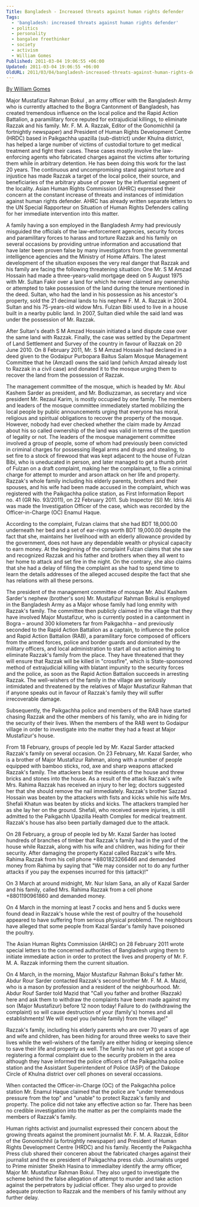 ```yaml
---
Title: Bangladesh - Increased threats against human rights defender
Tags:
  - 'bangladesh: increased threats against human rights defender'
  - politics
  - personality
  - bangalee freethinker
  - society
  - activism
  - William Gomes
Published: 2011-03-04 19:06:55 +06:00
Updated: 2011-03-04 19:06:55 +06:00
OldURL: 2011/03/04/bangladesh-increased-threats-against-human-rights-defender/
---
```


<a href="https://www.modernghana.com/news/318977/1/bangladesh-increased-threats-against-human-rights-.html">By William Gomes</a>



Major Mustafizur Rahman Bokul  , an army officer with the  Bangladesh Army who is  currently attached to the Bogra Cantonment of Bangladesh, has created tremendous influence on the local police and the Rapid Action Battalion, a paramilitary force reputed for extrajudicial killings, to eliminate Razzak and his family. Mr. F. M. A. Razzak, Editor of the Gonomichhil (a fortnightly newspaper) and President of Human Rights Development Centre (HRDC) based in Paikgachha upazilla (sub-district) under Khulna district, has helped a large number of victims of custodial torture to get medical treatment and fight their cases. 
These cases mostly involve the law-enforcing agents who fabricated charges against the victims after torturing them while in arbitrary detention. He has been doing this work for the last 20 years. 
The continuous and uncompromising stand against torture and injustice has made Razzak a target of the local police, their source, and beneficiaries of the arbitrary abuse of power by the influential segment of the locality.
Asian Human Rights Commission (AHRC) expressed their concern at the constant increase of threats and instances of intimidation against human rights defender. AHRC has already written separate letters to the UN Special Rapporteur on Situation of Human Rights Defenders calling for her immediate intervention into this matter.

A family having a son employed in the Bangladesh Army had previously misguided the officials of the law-enforcement agencies, security forces and paramilitary forces to harass and torture Razzak and his family on several occasions by providing untrue information and accusationd that have later been proven false by many investigators from the governmental intelligence agencies and the Ministry of Home Affairs.
The latest development of the situation exposes the very real danger that Razzak and his family are facing the following threatening situation: 
One Mr. S M Amzad Hossain had made a three-years-valid mortgage deed on 5 August 1975 with Mr. Sultan Fakir over a land for which he never claimed any ownership or attempted to take possession of the land during the tenure mentioned in the deed. Sultan, who had the land in his possession as his ancestor's property, sold the 21 decimal lands to his nephew F. M. A. Razzak in 2004. Sultan and his 75-years-old widow Mrs. Fulzan Bibi used to live in a house built in a nearby public land. In 2007, Sultan died while the said land was under the possession of Mr. Razzak.

After Sultan's death S M Amzad Hossain initiated a land dispute case over the same land with Razzak. Finally, the case was settled by the Department of Land Settlement and Survey of the country in favour of Razzak on 20 June 2010.
On 8 February 2011, Mr. S M Amzad Hossain had declared in a deed given to the Godaipur Purbopara Baitus Salam Mosque Management Committee that he (Amzad) owns the said land (which Amzad already lost to Razzak in a civil case) and donated it to the mosque urging them to recover the land from the possession of Razzak.



The management committee of the mosque, which is headed by Mr. Abul Kashem Sarder as president, and Mr. Bodiuzzaman, as secretary and vice president Mr. Rezaul Karim, is mostly occupied by one family. The members and leaders of the mosque committee immediately started mobilizing the local people by public announcements urging that everyone has moral, religious and spiritual obligations to recover the property of the mosque. However, nobody had ever checked whether the claim made by Amzad about his so called ownership of the land was valid in terms of the question of legality or not. The leaders of the mosque management committee involved a group of people, some of whom had previously been convicted in criminal charges for possessing illegal arms and drugs and stealing, to set fire to a stock of firewood that was kept adjacent to the house of Fulzan Bibi, who is uneducated in person, and later managed to get a thumb print of Fulzan on a draft complaint, making her the complainant, to file a criminal charge for attempt to murder and arson attack on her life and property. Razzak's whole family including his elderly parents, brothers and their spouses, and his wife had been made accused in the complaint, which was registered with the Paikgachha police station, as First Information Report no. 41 (GR No. 93/2011), on 22 February 2011. Sub Inspector (SI) Mr. Idris Ali was made the Investigation Officer of the case, which was recorded by the Officer-in-Charge (OC) Enamul Haque.

According to the complaint, Fulzan claims that she had BDT 18,000.00 underneath her bed and a set of ear-rings worth BDT 19,000.00 despite the fact that she, maintains her livelihood with an elderly allowance provided by the government, does not have any dependable wealth or physical capacity to earn money. At the beginning of the complaint Fulzan claims that she saw and recognized Razzak and his father and brothers when they all went to her home to attack and set fire in the night. On the contrary, she also claims that she had a delay of filing the complaint as she had to spend time to learn the details addresses of the alleged accused despite the fact that she has relations with all these persons.

The president of the management committee of mosque Mr. Abul Kashem Sarder's nephew (brother's son) Mr. Mustafizur Rahman Bokul is employed in the Bangladesh Army as a Major whose family had long enmity with Razzak's family. The committee then publicly claimed in the village that they have involved Major Mustafizur, who is currently posted in a cantonment in Bogra – around 300 kilometers far from Paikgachha – and previously seconded to the Rapid Action Battalion as a captain, to influence the police and Rapid Action Battalion (RAB), a paramilitary force composed of officers from the armed forces, police and border guards and dominated by the military officers, and local administration to start all out action aiming to eliminate Razzak's family from the place. They have threatened that they will ensure that Razzak will be killed in "crossfire", which is State-sponsored method of extrajudicial killing with blatant impunity to the security forces and the police, as soon as the Rapid Action Battalion succeeds in arresting Razzak. The well-wishers of the family in the village are seriously intimidated and threatened by the relatives of Major Mustafizur Rahman that if anyone speaks out in favour of Razzak's family they will suffer irrecoverable damage.

Subsequently, the Paikgachha police and members of the RAB have started chasing Razzak and the other members of his family, who are in hiding for the security of their lives. When the members of the RAB went to Godaipur village in order to investigate into the matter they had a feast at Major Mustafizur's house.

From 18 February, groups of people led by Mr. Kazal Sarder attacked Razzak's family on several occasion. On 23 February, Mr. Kazal Sarder, who is a brother of Major Mustafizur Rahman, along with a number of people equipped with bamboo sticks, rod, axe and sharp weapons attacked Razzak's family. The attackers beat the residents of the house and threw bricks and stones into the house. As a result of the attack Razzak's wife Mrs. Rahima Razzak has received an injury to her leg; doctors suggested her that she should remove the nail immediately. Razzak's brother Sazzad Hossain was beaten by the attackers with fists and kicks while his wife Mrs. Shefali Khatun was beaten by sticks and kicks. The attackers trampled her as she lay her on the ground. Shefali, who received severe injuries, is still admitted to the Paikgachh Upazilla Health Complex for medical treatment. Razzak's house has also been partially damaged due to the attack.

On 28 February, a group of people led by Mr. Kazal Sarder has looted hundreds of branches of timber that Razzak's family had in the yard of the house while Razzak, along with his wife and children, was hiding for their security. After damaging the property Kazal called Razzak's wife Mrs. Rahima Razzak from his cell phone +8801823266466 and demanded money from Rahima by saying that "We may consider not to do any further attacks if you pay the expenses incurred for this (attack)!"

On 3 March at around midnight, Mr. Nur Islam Sana, an ally of Kazal Sarder and his family, called Mrs. Rahima Razzak from a cell phone +8801190961860 and demanded money.

On 4 March in the morning at least 7 cocks and hens and 5 ducks were found dead in Razzak's house while the rest of poultry of the household appeared to have suffering from serious physical problemd. The neighbours have alleged that some people from Kazal Sardar's family have poisoned the poultry.

The Asian Human Rights Commission (AHRC) on 28 February 2011 wrote special letters to the concerned authorities of Bangladesh urging them to initiate immediate action in order to protect the lives and property of Mr. F. M. A. Razzak informing them the current situation.

On 4 March, in the morning, Major Mustafizur Rahman Bokul's father Mr. Abdur Rour Sarder contacted Razzak's second brother Mr. F. M. A. Mazid, who is a mason by profession and a resident of the neighbourhood. Mr. Abdur Rouf Sarder told Mazid that "Call you father and brother (Razzak) here and ask them to withdraw the complaints have been made against my son (Major Mustafizur) before 12 noon today! Failure to do (withdrawing the complaint) so will cause destruction of your (family's) homes and all establishments! We will expel you (whole family) from the village!"

Razzak's family, including his elderly parents who are over 70 years of age and wife and children, has been hiding for around three weeks to save their lives while the well-wishers of the family are either hiding or keeping silence to save their life and property as well. The family has not yet got a scope of registering a formal complaint due to the security problem in the area although they have informed the police officers of the Paikgachha police station and the Assistant Superintendent of Police (ASP) of the Dakope Circle of Khulna district over cell phones on several occassions. 

When contacted the Officer-in-Charge (OC) of the Paikgachha police station Mr. Enamul Haque claimed that the police are "under tremendous pressure from the top" and "unable" to protect Razzak's family and property. The police did not take any effective action so far. There has been no credible investigation into the matter as per the complaints made the members of Razzak's family.

Human rights activist and journalist expressed their concern about the growing threats against the prominent journalist Mr. F. M. A. Razzak, Editor of the Gonomichhil (a fortnightly newspaper) and President of Human Rights Development Centre (HRDC) and his family. Recently the Paikgachha Press club shared their conceren about the fabricated charges against their journalist and the ex president of Paikgachha press club. 
Journalists urged to Prime minister Sheikh Hasina to immedialtey identify the army officer, Major Mr. Mustafizur Rahman Bokul. They also urged to investigate the scheme behind the false allegation of attempt to murder and take action against the perpetrators by judicial officer.
They also urged to provide adequate protection to Razzak and the members of his family without any further delay.

